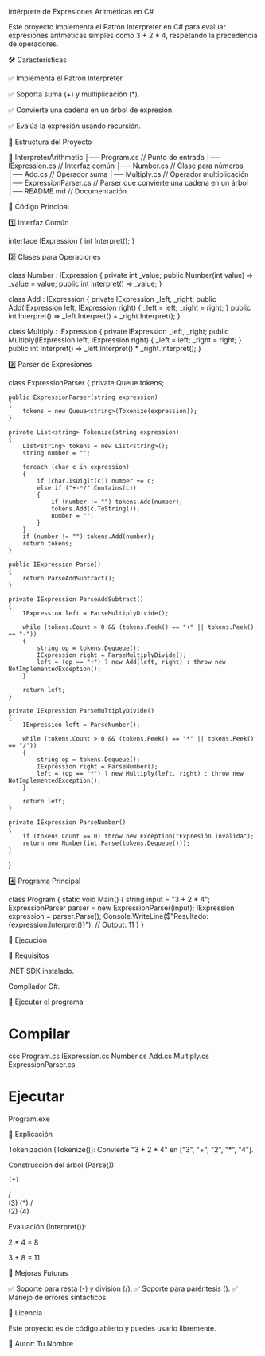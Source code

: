 Intérprete de Expresiones Aritméticas en C#

Este proyecto implementa el Patrón Interpreter en C# para evaluar expresiones aritméticas simples como 3 + 2 * 4, respetando la precedencia de operadores.

🛠 Características

✅ Implementa el Patrón Interpreter.

✅ Soporta suma (+) y multiplicación (*).

✅ Convierte una cadena en un árbol de expresión.

✅ Evalúa la expresión usando recursión.

📂 Estructura del Proyecto

📁 InterpreterArithmetic
│── Program.cs        // Punto de entrada
│── IExpression.cs    // Interfaz común
│── Number.cs         // Clase para números
│── Add.cs            // Operador suma
│── Multiply.cs       // Operador multiplicación
│── ExpressionParser.cs // Parser que convierte una cadena en un árbol
│── README.md         // Documentación

📜 Código Principal

1️⃣ Interfaz Común

interface IExpression
{
    int Interpret();
}

2️⃣ Clases para Operaciones

class Number : IExpression
{
    private int _value;
    public Number(int value) => _value = value;
    public int Interpret() => _value;
}

class Add : IExpression
{
    private IExpression _left, _right;
    public Add(IExpression left, IExpression right)
    {
        _left = left;
        _right = right;
    }
    public int Interpret() => _left.Interpret() + _right.Interpret();
}

class Multiply : IExpression
{
    private IExpression _left, _right;
    public Multiply(IExpression left, IExpression right)
    {
        _left = left;
        _right = right;
    }
    public int Interpret() => _left.Interpret() * _right.Interpret();
}

3️⃣ Parser de Expresiones

class ExpressionParser
{
    private Queue<string> tokens;

    public ExpressionParser(string expression)
    {
        tokens = new Queue<string>(Tokenize(expression));
    }

    private List<string> Tokenize(string expression)
    {
        List<string> tokens = new List<string>();
        string number = "";

        foreach (char c in expression)
        {
            if (char.IsDigit(c)) number += c;
            else if ("+-*/".Contains(c))
            {
                if (number != "") tokens.Add(number);
                tokens.Add(c.ToString());
                number = "";
            }
        }
        if (number != "") tokens.Add(number);
        return tokens;
    }

    public IExpression Parse()
    {
        return ParseAddSubtract();
    }

    private IExpression ParseAddSubtract()
    {
        IExpression left = ParseMultiplyDivide();

        while (tokens.Count > 0 && (tokens.Peek() == "+" || tokens.Peek() == "-"))
        {
            string op = tokens.Dequeue();
            IExpression right = ParseMultiplyDivide();
            left = (op == "+") ? new Add(left, right) : throw new NotImplementedException();
        }

        return left;
    }

    private IExpression ParseMultiplyDivide()
    {
        IExpression left = ParseNumber();

        while (tokens.Count > 0 && (tokens.Peek() == "*" || tokens.Peek() == "/"))
        {
            string op = tokens.Dequeue();
            IExpression right = ParseNumber();
            left = (op == "*") ? new Multiply(left, right) : throw new NotImplementedException();
        }

        return left;
    }

    private IExpression ParseNumber()
    {
        if (tokens.Count == 0) throw new Exception("Expresión inválida");
        return new Number(int.Parse(tokens.Dequeue()));
    }
}

4️⃣ Programa Principal

class Program
{
    static void Main()
    {
        string input = "3 + 2 * 4";
        ExpressionParser parser = new ExpressionParser(input);
        IExpression expression = parser.Parse();
        Console.WriteLine($"Resultado: {expression.Interpret()}"); // Output: 11
    }
}

🚀 Ejecución

🔧 Requisitos

.NET SDK instalado.

Compilador C#.

🏃 Ejecutar el programa

# Compilar
csc Program.cs IExpression.cs Number.cs Add.cs Multiply.cs ExpressionParser.cs

# Ejecutar
Program.exe

📌 Explicación

Tokenización (Tokenize()): Convierte "3 + 2 * 4" en ["3", "+", "2", "*", "4"].

Construcción del árbol (Parse()):

    (+)
   /   \
 (3)   (*)
      /   \
    (2)   (4)

Evaluación (Interpret()):

2 * 4 = 8

3 + 8 = 11

📌 Mejoras Futuras

✅ Soporte para resta (-) y división (/).
✅ Soporte para paréntesis ().
✅ Manejo de errores sintácticos.

📜 Licencia

Este proyecto es de código abierto y puedes usarlo libremente.

📌 Autor: Tu Nombre

